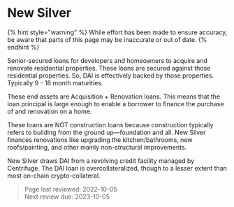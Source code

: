 # New Silver

{% hint style="warning" %}
While effort has been made to ensure accuracy, be aware that parts of this page may be inaccurate or out of date.
{% endhint %}

Senior-secured loans for developers and homeowners to acquire and renovate residential properties. These loans are secured against those residential properties. So, DAI is effectively backed by those properties. Typically 9 - 18 month maturities.  

These end assets are Acquisition + Renovation loans. This means that the loan principal is large enough to enable a borrower to finance the purchase of and renovation on a home.  

These loans are NOT construction loans because construction typically refers to building from the ground up—foundation and all. New Silver finances renovations like upgrading the kitchen/bathrooms, new roofs/painting, and other mainly non-structural improvements.  

New Silver draws DAI from a revolving credit facility managed by Centrifuge. The DAI loan is overcollateralized, though to a lesser extent than most on-chain crypto-collateral.  

>Page last reviewed: 2022-10-05  
>Next review due: 2023-10-05  